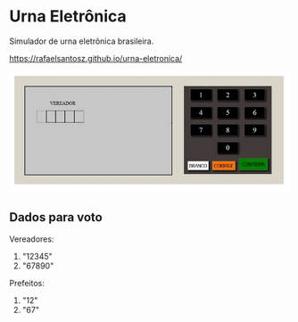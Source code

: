 # Urna Eletrônica
Simulador de urna eletrônica brasileira.

https://rafaelsantosz.github.io/urna-eletronica/

<img src="images/imgReadme.jpg">

## Dados para voto
Vereadores:
1. "12345"
2. "67890"

Prefeitos:
1. "12"
2. "67"

